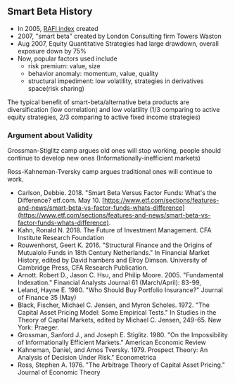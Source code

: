 ## Smart Beta History

* In 2005, [RAFI index](https://www.researchaffiliates.com/en_us/strategies/rafi/rafi-fundamental-index.html) created
* 2007, "smart beta" created by London Consulting firm Towers Waston
* Aug 2007, Equity Quantitative Strategies had large drawdown, overall exposure down by 75%
* Now, popular factors used include
  * risk premium: value, size
  * behavior anomaly: momentum, value, quality
  * structural impediment: low volatility, strategies in derivatives space\(risk sharing\)

The typical benefit of smart-beta/alternative beta products are diversification \(low correlation\) and low volatility \(1/3 comparing to active equity strategies, 2/3 comparing to active fixed income strategies\)

### Argument about Validity

Grossman-Stiglitz camp argues old ones will stop working, people should continue to develop new ones \(Informationally-inefficient markets\)

Ross-Kahneman-Tversky camp argues traditional ones will continue to work.

* Carlson, Debbie. 2018. "Smart Beta Versus Factor Funds: What's the Difference? etf.com. May 10. [https://www.etf.com/sections/features-and-news/smart-beta-vs-factor-funds-whats-difference](https://www.etf.com/sections/features-and-news/smart-beta-vs-factor-funds-whats-difference).
* Kahn, Ronald N. 2018. The Future of Investment Management. CFA Institute Research Foundation
* Rouwenhorst, Geert K. 2016. "Structural Finance and the Origins of Mutualolo Funds in 18th Century Netherlands." In Financial Market History, edited by David hambers and Elroy Dimson. University of Cambridge Press, CFA Research Publication.
* Arnott. Robert D., Jason C. Hsu, and Philip Moore. 2005. "Fundamental Indexation." Financial Analysts Journal 61 \(March/April\): 83-99,
* Leland, Hayne E. 1980. "Who Should Buy Portfolio Insurance?" Journal of Finance 35 \(May\)
* Black, Fischer, Michael C. Jensen, and Myron Scholes. 1972. "The Capital Asset Pricing Model: Some Empirical Tests." In Studies in the Theory of Capital Markets, edited by Michael C. Jensen, 249-65. New York: Praeger.
* Grossman, Sanford J., and Joseph E. Stiglitz. 1980. "On the Impossibility of Informationally Efficient Markets." American Economic Review
* Kahneman, Daniel, and Amos Tversky. 1979. Prospect Theory: An Analysis of Decision Under Risk." Econometrica
* Ross, Stephen A. 1976. "The Arbitrage Theory of Capital Asset Pricing." Journal of Economic Theory



